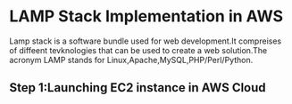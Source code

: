 
# LAMP Stack Implementation in AWS
Lamp stack is a software bundle used for web development.It compreises of diffeent tevknologies that can be used to create a web solution.The acronym LAMP stands for Linux,Apache,MySQL,PHP/Perl/Python.

## Step 1:Launching EC2 instance in AWS Cloud
